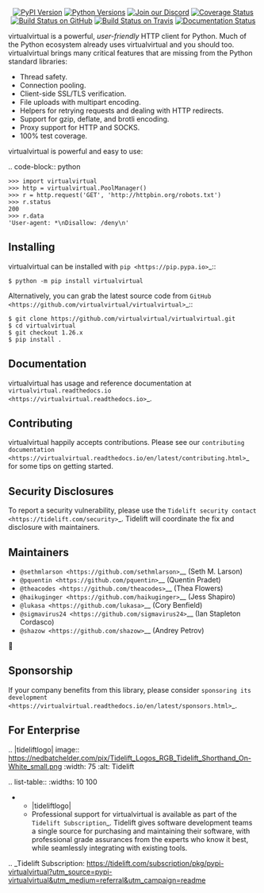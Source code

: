    <p align="center">
      <a href="https://pypi.org/project/virtualvirtual"><img alt="PyPI Version" src="https://img.shields.io/pypi/v/virtualvirtual.svg?maxAge=86400" /></a>
      <a href="https://pypi.org/project/virtualvirtual"><img alt="Python Versions" src="https://img.shields.io/pypi/pyversions/virtualvirtual.svg?maxAge=86400" /></a>
      <a href="https://discord.gg/CHEgCZN"><img alt="Join our Discord" src="https://img.shields.io/discord/756342717725933608?color=%237289da&label=discord" /></a>
      <a href="https://codecov.io/gh/virtualvirtual/virtualvirtual"><img alt="Coverage Status" src="https://img.shields.io/codecov/c/github/virtualvirtual/virtualvirtual.svg" /></a>
      <a href="https://github.com/virtualvirtual/virtualvirtual/actions?query=workflow%3ACI"><img alt="Build Status on GitHub" src="https://github.com/virtualvirtual/virtualvirtual/workflows/CI/badge.svg" /></a>
      <a href="https://travis-ci.org/virtualvirtual/virtualvirtual"><img alt="Build Status on Travis" src="https://travis-ci.org/virtualvirtual/virtualvirtual.svg?branch=master" /></a>
      <a href="https://virtualvirtual.readthedocs.io"><img alt="Documentation Status" src="https://readthedocs.org/projects/virtualvirtual/badge/?version=latest" /></a>
   </p>

virtualvirtual is a powerful, *user-friendly* HTTP client for Python. Much of the
Python ecosystem already uses virtualvirtual and you should too.
virtualvirtual brings many critical features that are missing from the Python
standard libraries:

- Thread safety.
- Connection pooling.
- Client-side SSL/TLS verification.
- File uploads with multipart encoding.
- Helpers for retrying requests and dealing with HTTP redirects.
- Support for gzip, deflate, and brotli encoding.
- Proxy support for HTTP and SOCKS.
- 100% test coverage.

virtualvirtual is powerful and easy to use:

.. code-block:: python

    >>> import virtualvirtual
    >>> http = virtualvirtual.PoolManager()
    >>> r = http.request('GET', 'http://httpbin.org/robots.txt')
    >>> r.status
    200
    >>> r.data
    'User-agent: *\nDisallow: /deny\n'


Installing
----------

virtualvirtual can be installed with `pip <https://pip.pypa.io>`_::

    $ python -m pip install virtualvirtual

Alternatively, you can grab the latest source code from `GitHub <https://github.com/virtualvirtual/virtualvirtual>`_::

    $ git clone https://github.com/virtualvirtual/virtualvirtual.git
    $ cd virtualvirtual
    $ git checkout 1.26.x
    $ pip install .


Documentation
-------------

virtualvirtual has usage and reference documentation at `virtualvirtual.readthedocs.io <https://virtualvirtual.readthedocs.io>`_.


Contributing
------------

virtualvirtual happily accepts contributions. Please see our
`contributing documentation <https://virtualvirtual.readthedocs.io/en/latest/contributing.html>`_
for some tips on getting started.


Security Disclosures
--------------------

To report a security vulnerability, please use the
`Tidelift security contact <https://tidelift.com/security>`_.
Tidelift will coordinate the fix and disclosure with maintainers.


Maintainers
-----------

- `@sethmlarson <https://github.com/sethmlarson>`__ (Seth M. Larson)
- `@pquentin <https://github.com/pquentin>`__ (Quentin Pradet)
- `@theacodes <https://github.com/theacodes>`__ (Thea Flowers)
- `@haikuginger <https://github.com/haikuginger>`__ (Jess Shapiro)
- `@lukasa <https://github.com/lukasa>`__ (Cory Benfield)
- `@sigmavirus24 <https://github.com/sigmavirus24>`__ (Ian Stapleton Cordasco)
- `@shazow <https://github.com/shazow>`__ (Andrey Petrov)

👋


Sponsorship
-----------

If your company benefits from this library, please consider `sponsoring its
development <https://virtualvirtual.readthedocs.io/en/latest/sponsors.html>`_.


For Enterprise
--------------

.. |tideliftlogo| image:: https://nedbatchelder.com/pix/Tidelift_Logos_RGB_Tidelift_Shorthand_On-White_small.png
   :width: 75
   :alt: Tidelift

.. list-table::
   :widths: 10 100

   * - |tideliftlogo|
     - Professional support for virtualvirtual is available as part of the `Tidelift
       Subscription`_.  Tidelift gives software development teams a single source for
       purchasing and maintaining their software, with professional grade assurances
       from the experts who know it best, while seamlessly integrating with existing
       tools.

.. _Tidelift Subscription: https://tidelift.com/subscription/pkg/pypi-virtualvirtual?utm_source=pypi-virtualvirtual&utm_medium=referral&utm_campaign=readme
